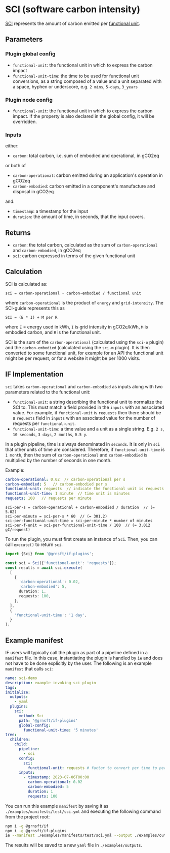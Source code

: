 # SCI (software carbon intensity)

[SCI](https://sci-guide.greensoftware.foundation/) represents the amount of carbon emitted per [functional unit](https://sci-guide.greensoftware.foundation/R/).

## Parameters

### Plugin global config

- `functional-unit`: the functional unit in which to express the carbon impact
- `functional-unit-time`: the time to be used for functional unit conversions, as a string composed of a value and a unit separated with a space, hyphen or underscore, e.g. `2 mins`, `5-days`, `3_years`

### Plugin node config

- `functional-unit`: the functional unit in which to express the carbon impact. If the property is also declared in the global config, it will be overridden.

### Inputs

either:

- `carbon`: total carbon, i.e. sum of embodied and operational, in gCO2eq

or both of

- `carbon-operational`: carbon emitted during an application's operation in gCO2eq
- `carbon-embodied`: carbon emitted in a component's manufacture
  and disposal in gCO2eq

and:

- `timestamp`: a timestamp for the input
- `duration`: the amount of time, in seconds, that the input covers.

## Returns

- `carbon`: the total carbon, calculated as the sum of `carbon-operational`
  and `carbon-embodied`, in gCO2eq
- `sci`: carbon expressed in terms of the given functional unit

## Calculation

SCI is calculated as:

```pseudocode
sci = carbon-operational + carbon-embodied / functional unit
```

where `carbon-operational` is the product of `energy` and `grid-intensity`.
The SCI-guide represents this as

```pseudocode
SCI = (E * I) + M per R
```

where
`E` = energy used in kWh,
`I` is grid intensity in gCO2e/kWh,
`M` is embodied carbon, and
`R` is the functional unit.

SCI is the sum of the `carbon-operational` (calculated using the `sci-o` plugin)
and the `carbon-embodied` (calculated using the `sci-m` plugin).
It is then converted to some functional unit, for example for an API the
functional unit might be per request, or for a website
it might be per 1000 visits.

## IF Implementation

`sci` takes `carbon-operational` and `carbon-embodied` as inputs along
with two parameters related to the functional unit:

- `functional-unit`: a string describing the functional unit to normalize
  the SCI to. This must match a field provided in the `inputs` with
  an associated value.
  For example, if `functional-unit` is `requests` then there should be
  a `requests` field in `inputs` with an associated value for
  the number of requests per `functional-unit`.
- `functional-unit-time`: a time value and a unit as a single string.
  E.g. `2 s`, `10 seconds`, `3 days`, `2 months`, `0.5 y`.

In a plugin pipeline, time is always denominated in `seconds`. It is only in
`sci` that other units of time are considered. Therefore, if `functional-unit-time`
is `1 month`, then the sum of `carbon-operational` and `carbon-embodied` is
multiplied by the number of seconds in one month.

Example:

```yaml
carbon-operational: 0.02  // carbon-operational per s
carbon-embodied: 5   // carbon-embodied per s
functional-unit: requests  // indicate the functional unit is requests
functional-unit-time: 1 minute  // time unit is minutes
requests: 100   // requests per minute
```

```pseduocode
sci-per-s = carbon-operational + carbon-embodied / duration  // (= 5.02)
sci-per-minute = sci-per-s * 60  // (= 301.2)
sci-per-functional-unit-time = sci-per-minute * number of minutes
sci-per-f-unit = sci-per-functional-unit-time / 100  // (= 3.012 gC/request)
```

To run the plugin, you must first create an instance of `Sci`. Then, you can call `execute()` to return `sci`.

```typescript
import {Sci} from '@grnsft/if-plugins';

const sci = Sci({'functional-unit': 'requests'});
const results = await sci.execute(
  [
    {
      'carbon-operational': 0.02,
      'carbon-embodied': 5,
      duration: 1,
      requests: 100,
    },
  ],
  {
    'functional-unit-time': '1 day',
  }
);
```

## Example manifest

IF users will typically call the plugin as part of a pipeline defined in a `manifest`
file. In this case, instantiating the plugin is handled by
`ie` and does not have to be done explicitly by the user.
The following is an example `manifest` that calls `sci`:

```yaml
name: sci-demo
description: example invoking sci plugin
tags:
initialize:
  outputs:
    - yaml
  plugins:
    sci:
      method: Sci
      path: '@grnsft/if-plugins'
      global-config:
        functional-unit-time: '5 minutes'
tree:
  children:
    child:
      pipeline:
        - sci
      config:
        sci:
          functional-unit: requests # factor to convert per time to per f.unit
      inputs:
        - timestamp: 2023-07-06T00:00
          carbon-operational: 0.02
          carbon-embodied: 5
          duration: 1
          requests: 100
```

You can run this example `manifest` by saving it as `./examples/manifests/test/sci.yml` and executing the following command from the project root:

```sh
npm i -g @grnsft/if
npm i -g @grnsft/if-plugins
ie --manifest ./examples/manifests/test/sci.yml --output ./examples/outputs/sci.yml
```

The results will be saved to a new `yaml` file in `./examples/outputs`.

